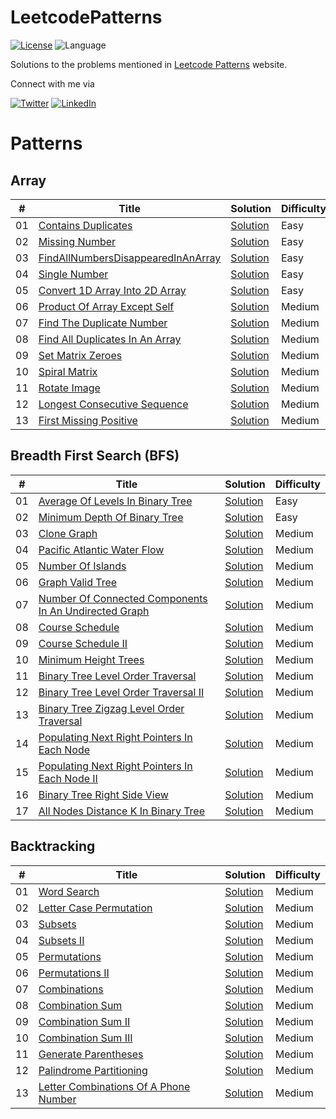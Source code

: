 # LeetcodePatterns

[![License](https://img.shields.io/badge/license-MIT-blue.svg)](https://github.com/ani03sha/LeetcodePatterns/blob/main/LICENSE)
![Language](https://img.shields.io/badge/language-Java-blue.svg)

Solutions to the problems mentioned in [Leetcode Patterns](https://seanprashad.com/leetcode-patterns/) website.

Connect with me via

[![Twitter](https://img.shields.io/badge/i_am_anirudh-%231DA1F2.svg?&style=for-the-badge&logo=Twitter&logoColor=white)](https://twitter.com/I_am_Anirudh)
[![LinkedIn](https://img.shields.io/badge/linkedin-%230077B5.svg?&style=for-the-badge&logo=linkedin&logoColor=white)](https://www.linkedin.com/in/anirshar/)

# Patterns

## Array

| #   | Title                                                                                                                     | Solution                                                                                                                                                       | Difficulty |
|-----|---------------------------------------------------------------------------------------------------------------------------|----------------------------------------------------------------------------------------------------------------------------------------------------------------|------------|
| 01  | [Contains Duplicates](https://leetcode.com/problems/contains-duplicate/)                                                  | [Solution](https://github.com/ani03sha/LeetcodePatterns/blob/main/src/main/java/org/redquark/leetcode/patterns/arrays/ContainsDuplicate.java)                  | Easy       |
| 02  | [Missing Number](https://leetcode.com/problems/missing-number/)                                                           | [Solution](https://github.com/ani03sha/LeetcodePatterns/blob/main/src/main/java/org/redquark/leetcode/patterns/arrays/MissingNumber.java)                      | Easy       |
| 03  | [FindAllNumbersDisappearedInAnArray](https://leetcode.com/problems/find-all-numbers-disappeared-in-an-array/description/) | [Solution](https://github.com/ani03sha/LeetcodePatterns/blob/main/src/main/java/org/redquark/leetcode/patterns/arrays/FindAllNumbersDisappearedInAnArray.java) | Easy       |
| 04  | [Single Number](https://leetcode.com/problems/single-number/)                                                             | [Solution](https://github.com/ani03sha/LeetcodePatterns/blob/main/src/main/java/org/redquark/leetcode/patterns/arrays/SingleNumber.java)                       | Easy       |
| 05  | [Convert 1D Array Into 2D Array](https://leetcode.com/problems/convert-1d-array-into-2d-array/)                           | [Solution](https://github.com/ani03sha/LeetcodePatterns/blob/main/src/main/java/org/redquark/leetcode/patterns/arrays/Convert1DArrayInto2DArray.java)          | Easy       |
| 06  | [Product Of Array Except Self](https://leetcode.com/problems/product-of-array-except-self/)                               | [Solution](https://github.com/ani03sha/LeetcodePatterns/blob/main/src/main/java/org/redquark/leetcode/patterns/arrays/ProductOfArrayExceptSelf.java)           | Medium     |
| 07  | [Find The Duplicate Number](https://leetcode.com/problems/find-the-duplicate-number/)                                     | [Solution](https://github.com/ani03sha/LeetcodePatterns/blob/main/src/main/java/org/redquark/leetcode/patterns/arrays/FindTheDuplicateNumber.java)             | Medium     |
| 08  | [Find All Duplicates In An Array](https://leetcode.com/problems/find-all-duplicates-in-an-array/)                         | [Solution](https://github.com/ani03sha/LeetcodePatterns/blob/main/src/main/java/org/redquark/leetcode/patterns/arrays/FindAllDuplicatesInAnArray.java)         | Medium     |
| 09  | [Set Matrix Zeroes](https://leetcode.com/problems/set-matrix-zeroes)                                                      | [Solution](https://github.com/ani03sha/LeetcodePatterns/blob/main/src/main/java/org/redquark/leetcode/patterns/arrays/SetMatrixZeroes.java)                    | Medium     |
| 10  | [Spiral Matrix](https://leetcode.com/problems/spiral-matrix/)                                                             | [Solution](https://github.com/ani03sha/LeetcodePatterns/blob/main/src/main/java/org/redquark/leetcode/patterns/arrays/SpiralMatrix.java)                       | Medium     |
| 11  | [Rotate Image](https://leetcode.com/problems/rotate-image/)                                                               | [Solution](https://github.com/ani03sha/LeetcodePatterns/blob/main/src/main/java/org/redquark/leetcode/patterns/arrays/RotateImage.java)                        | Medium     |
| 12  | [Longest Consecutive Sequence](https://leetcode.com/problems/longest-consecutive-sequence/)                               | [Solution](https://github.com/ani03sha/LeetcodePatterns/blob/main/src/main/java/org/redquark/leetcode/patterns/arrays/LongestConsecutiveSequence.java)         | Medium     |
| 13  | [First Missing Positive](https://leetcode.com/problems/first-missing-positive/)                                           | [Solution](https://github.com/ani03sha/LeetcodePatterns/blob/main/src/main/java/org/redquark/leetcode/patterns/arrays/FirstMissingPositive.java)               | Medium     |

## Breadth First Search (BFS)

| #   | Title                                                                                                                                         | Solution                                                                                                                                                                | Difficulty |
|-----|-----------------------------------------------------------------------------------------------------------------------------------------------|-------------------------------------------------------------------------------------------------------------------------------------------------------------------------|------------|
| 01  | [Average Of Levels In Binary Tree](https://leetcode.com/problems/average-of-levels-in-binary-tree)                                            | [Solution](https://github.com/ani03sha/LeetcodePatterns/blob/main/src/main/java/org/redquark/leetcode/patterns/bfs/AverageOfLevelsInBinaryTree.java)                    | Easy       |
| 02  | [Minimum Depth Of Binary Tree](https://leetcode.com/problems/minimum-depth-of-binary-tree)                                                    | [Solution](https://github.com/ani03sha/LeetcodePatterns/blob/main/src/main/java/org/redquark/leetcode/patterns/bfs/MinimumDepthOfBinaryTree.java)                       | Easy       |
| 03  | [Clone Graph](https://leetcode.com/problems/clone-graph)                                                                                      | [Solution](https://github.com/ani03sha/LeetcodePatterns/blob/main/src/main/java/org/redquark/leetcode/patterns/bfs/CloneGraph.java)                                     | Medium     |
| 04  | [Pacific Atlantic Water Flow](https://leetcode.com/problems/pacific-atlantic-water-flow/)                                                     | [Solution](https://github.com/ani03sha/LeetcodePatterns/blob/main/src/main/java/org/redquark/leetcode/patterns/bfs/PacificAtlanticWaterFlow.java)                       | Medium     |
| 05  | [Number Of Islands](https://leetcode.com/problems/number-of-islands/)                                                                         | [Solution](https://github.com/ani03sha/LeetcodePatterns/blob/main/src/main/java/org/redquark/leetcode/patterns/bfs/NumberOfIslands.java)                                | Medium     |
| 06  | [Graph Valid Tree](https://leetcode.com/problems/graph-valid-tree/)                                                                           | [Solution](https://github.com/ani03sha/LeetcodePatterns/blob/main/src/main/java/org/redquark/leetcode/patterns/bfs/GraphValidTree.java)                                 | Medium     |
| 07  | [Number Of Connected Components In An Undirected Graph](https://leetcode.com/problems/number-of-connected-components-in-an-undirected-graph/) | [Solution](https://github.com/ani03sha/LeetcodePatterns/blob/main/src/main/java/org/redquark/leetcode/patterns/bfs/NumberOfConnectedComponentsInAnUndirectedGraph.java) | Medium     |
| 08  | [Course Schedule](https://leetcode.com/problems/course-schedule)                                                                              | [Solution](https://github.com/ani03sha/LeetcodePatterns/blob/main/src/main/java/org/redquark/leetcode/patterns/bfs/CourseSchedule.java)                                 | Medium     |
| 09  | [Course Schedule II](https://leetcode.com/problems/course-schedule-ii)                                                                        | [Solution](https://github.com/ani03sha/LeetcodePatterns/blob/main/src/main/java/org/redquark/leetcode/patterns/bfs/CourseScheduleII.java)                               | Medium     |
| 10  | [Minimum Height Trees](https://leetcode.com/problems/minimum-height-trees/)                                                                   | [Solution](https://github.com/ani03sha/LeetcodePatterns/blob/main/src/main/java/org/redquark/leetcode/patterns/bfs/MinimumHeightTrees.java)                             | Medium     |
| 11  | [Binary Tree Level Order Traversal](https://leetcode.com/problems/binary-tree-level-order-traversal/)                                         | [Solution](https://github.com/ani03sha/LeetcodePatterns/blob/main/src/main/java/org/redquark/leetcode/patterns/bfs/BinaryTreeLevelOrderTraversal.java)                  | Medium     |
| 12  | [Binary Tree Level Order Traversal II](https://leetcode.com/problems/binary-tree-level-order-traversal-ii/)                                   | [Solution](https://github.com/ani03sha/LeetcodePatterns/blob/main/src/main/java/org/redquark/leetcode/patterns/bfs/BinaryTreeLevelOrderTraversalII.java)                | Medium     |
| 13  | [Binary Tree Zigzag Level Order Traversal](https://leetcode.com/problems/binary-tree-zigzag-level-order-traversal/)                           | [Solution](https://github.com/ani03sha/LeetcodePatterns/blob/main/src/main/java/org/redquark/leetcode/patterns/bfs/BinaryTreeZigzagLevelOrderTraversal.java)            | Medium     |
| 14  | [Populating Next Right Pointers In Each Node](https://leetcode.com/problems/populating-next-right-pointers-in-each-node/)                     | [Solution](https://github.com/ani03sha/LeetcodePatterns/blob/main/src/main/java/org/redquark/leetcode/patterns/bfs/PopulatingNextRightPointersInEachNode.java)          | Medium     |
| 15  | [Populating Next Right Pointers In Each Node II](https://leetcode.com/problems/populating-next-right-pointers-in-each-node-ii/)               | [Solution](https://github.com/ani03sha/LeetcodePatterns/blob/main/src/main/java/org/redquark/leetcode/patterns/bfs/PopulatingNextRightPointersInEachNodeII.java)        | Medium     |
| 16  | [Binary Tree Right Side View](https://leetcode.com/problems/binary-tree-right-side-view/)                                                     | [Solution](https://github.com/ani03sha/LeetcodePatterns/blob/main/src/main/java/org/redquark/leetcode/patterns/bfs/BinaryTreeRightSideView.java)                        | Medium     |
| 17  | [All Nodes Distance K In Binary Tree](https://leetcode.com/problems/all-nodes-distance-k-in-binary-tree/)                                     | [Solution](https://github.com/ani03sha/LeetcodePatterns/blob/main/src/main/java/org/redquark/leetcode/patterns/bfs/AllNodesDistanceKInBinaryTree.java)                  | Medium     |

## Backtracking

| #   | Title                                                                                                         | Solution                                                                                                                                                           | Difficulty |
|-----|---------------------------------------------------------------------------------------------------------------|--------------------------------------------------------------------------------------------------------------------------------------------------------------------|------------|
| 01  | [Word Search](https://leetcode.com/problems/word-search/)                                                     | [Solution](https://github.com/ani03sha/LeetcodePatterns/blob/main/src/main/java/org/redquark/leetcode/patterns/backtracking/WordSearch.java)                       | Medium     |
| 02  | [Letter Case Permutation](https://leetcode.com/problems/letter-case-permutation/)                             | [Solution](https://github.com/ani03sha/LeetcodePatterns/blob/main/src/main/java/org/redquark/leetcode/patterns/backtracking/LetterCasePermutation.java)            | Medium     |
| 03  | [Subsets](https://leetcode.com/problems/subsets/)                                                             | [Solution](https://github.com/ani03sha/LeetcodePatterns/blob/main/src/main/java/org/redquark/leetcode/patterns/backtracking/Subsets.java)                          | Medium     |
| 04  | [Subsets II](https://leetcode.com/problems/subsets-ii/)                                                       | [Solution](https://github.com/ani03sha/LeetcodePatterns/blob/main/src/main/java/org/redquark/leetcode/patterns/backtracking/SubsetsII.java)                        | Medium     |
| 05  | [Permutations](https://leetcode.com/problems/permutations/)                                                   | [Solution](https://github.com/ani03sha/LeetcodePatterns/blob/main/src/main/java/org/redquark/leetcode/patterns/backtracking/Permutations.java)                     | Medium     |
| 06  | [Permutations II](https://leetcode.com/problems/permutations-ii/)                                             | [Solution](https://github.com/ani03sha/LeetcodePatterns/blob/main/src/main/java/org/redquark/leetcode/patterns/backtracking/PermutationsII.java)                   | Medium     |
| 07  | [Combinations](https://leetcode.com/problems/combinations/)                                                   | [Solution](https://github.com/ani03sha/LeetcodePatterns/blob/main/src/main/java/org/redquark/leetcode/patterns/backtracking/Combinations.java)                     | Medium     |
| 08  | [Combination Sum](https://leetcode.com/problems/combination-sum/)                                             | [Solution](https://github.com/ani03sha/LeetcodePatterns/blob/main/src/main/java/org/redquark/leetcode/patterns/backtracking/CombinationSum.java)                   | Medium     |
| 09  | [Combination Sum II](https://leetcode.com/problems/combination-sum-ii/)                                       | [Solution](https://github.com/ani03sha/LeetcodePatterns/blob/main/src/main/java/org/redquark/leetcode/patterns/backtracking/CombinationSumII.java)                 | Medium     |
| 10  | [Combination Sum III](https://leetcode.com/problems/combination-sum-iii/)                                     | [Solution](https://github.com/ani03sha/LeetcodePatterns/blob/main/src/main/java/org/redquark/leetcode/patterns/backtracking/CombinationSumIII.java)                | Medium     |
| 11  | [Generate Parentheses](https://leetcode.com/problems/generate-parentheses/)                                   | [Solution](https://github.com/ani03sha/LeetcodePatterns/blob/main/src/main/java/org/redquark/leetcode/patterns/backtracking/GenerateParentheses.java)              | Medium     |
| 12  | [Palindrome Partitioning](https://leetcode.com/problems/palindrome-partitioning/)                             | [Solution](https://github.com/ani03sha/LeetcodePatterns/blob/main/src/main/java/org/redquark/leetcode/patterns/backtracking/PalindromePartitioning.java)           | Medium     |
| 13  | [Letter Combinations Of A Phone Number](https://leetcode.com/problems/letter-combinations-of-a-phone-number/) | [Solution](https://github.com/ani03sha/LeetcodePatterns/blob/main/src/main/java/org/redquark/leetcode/patterns/backtracking/LetterCombinationsOfAPhoneNumber.java) | Medium     |
